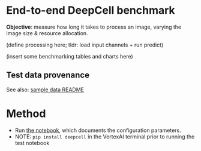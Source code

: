 # End-to-end DeepCell benchmark

**Objective**: measure how long it takes to process an image, varying the image size & resource allocation.

(define processing here; tldr: load input channels + run predict)

(insert some benchmarking tables and charts here)

## Test data provenance

See also: [sample data README](https://github.com/dchaley/deepcell-imaging/tree/main/sample-data)

# Method

- Run [the notebook](deepcell-e2e-benchmark.ipynb), which documents the configuration parameters.
- NOTE: `pip install deepcell` in the VertexAI terminal prior to running the test notebook
